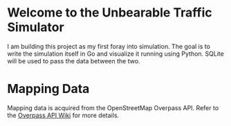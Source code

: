 # Welcome to the Unbearable Traffic Simulator

I am building this project as my first foray into simulation. The goal is to write the simulation itself in Go and visualize it running using Python. SQLite will be used to pass the data between the two. 

# Mapping Data
Mapping data is acquired from the OpenStreetMap Overpass API. Refer to the [Overpass API Wiki](https://wiki.openstreetmap.org/wiki/Overpass_API) for more details.